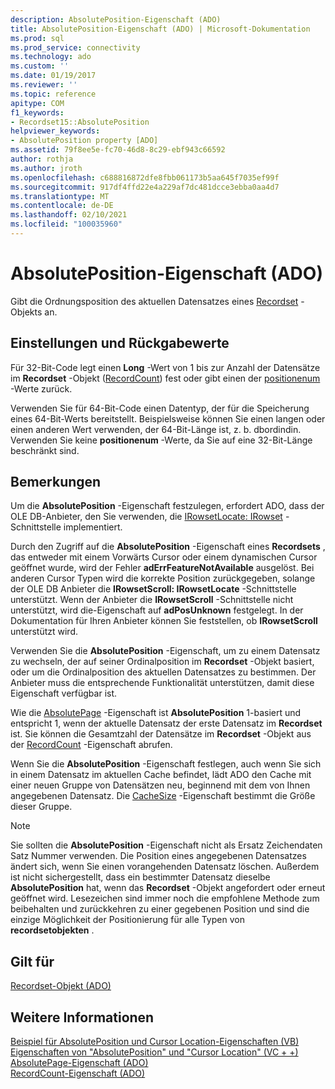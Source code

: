 ```yaml
---
description: AbsolutePosition-Eigenschaft (ADO)
title: AbsolutePosition-Eigenschaft (ADO) | Microsoft-Dokumentation
ms.prod: sql
ms.prod_service: connectivity
ms.technology: ado
ms.custom: ''
ms.date: 01/19/2017
ms.reviewer: ''
ms.topic: reference
apitype: COM
f1_keywords:
- Recordset15::AbsolutePosition
helpviewer_keywords:
- AbsolutePosition property [ADO]
ms.assetid: 79f8ee5e-fc70-46d8-8c29-ebf943c66592
author: rothja
ms.author: jroth
ms.openlocfilehash: c688816872dfe8fbb061173b5aa645f7035ef99f
ms.sourcegitcommit: 917df4ffd22e4a229af7dc481dcce3ebba0aa4d7
ms.translationtype: MT
ms.contentlocale: de-DE
ms.lasthandoff: 02/10/2021
ms.locfileid: "100035960"
---
```

# <a name="absoluteposition-property-ado"></a>AbsolutePosition-Eigenschaft (ADO)
Gibt die Ordnungsposition des aktuellen Datensatzes eines [Recordset](./recordset-object-ado.md) -Objekts an.  
  
## <a name="settings-and-return-values"></a>Einstellungen und Rückgabewerte  
 Für 32-Bit-Code legt einen **Long** -Wert von 1 bis zur Anzahl der Datensätze im **Recordset** -Objekt ([RecordCount](./recordcount-property-ado.md)) fest oder gibt einen der [positionenum](./positionenum.md) -Werte zurück.  
  
 Verwenden Sie für 64-Bit-Code einen Datentyp, der für die Speicherung eines 64-Bit-Werts bereitstellt. Beispielsweise können Sie einen langen oder einen anderen Wert verwenden, der 64-Bit-Länge ist, z. b. dbordindin. Verwenden Sie keine **positionenum** -Werte, da Sie auf eine 32-Bit-Länge beschränkt sind.  
  
## <a name="remarks"></a>Bemerkungen  
 Um die **AbsolutePosition** -Eigenschaft festzulegen, erfordert ADO, dass der OLE DB-Anbieter, den Sie verwenden, die [IRowsetLocate: IRowset](/previous-versions/windows/desktop/ms721190(v=vs.85)) -Schnittstelle implementiert.  
  
 Durch den Zugriff auf die **AbsolutePosition** -Eigenschaft eines **Recordsets** , das entweder mit einem Vorwärts Cursor oder einem dynamischen Cursor geöffnet wurde, wird der Fehler **adErrFeatureNotAvailable** ausgelöst. Bei anderen Cursor Typen wird die korrekte Position zurückgegeben, solange der OLE DB Anbieter die **IRowsetScroll: IRowsetLocate** -Schnittstelle unterstützt. Wenn der Anbieter die **IRowsetScroll** -Schnittstelle nicht unterstützt, wird die-Eigenschaft auf **adPosUnknown** festgelegt. In der Dokumentation für Ihren Anbieter können Sie feststellen, ob **IRowsetScroll** unterstützt wird.  
  
 Verwenden Sie die **AbsolutePosition** -Eigenschaft, um zu einem Datensatz zu wechseln, der auf seiner Ordinalposition im **Recordset** -Objekt basiert, oder um die Ordinalposition des aktuellen Datensatzes zu bestimmen. Der Anbieter muss die entsprechende Funktionalität unterstützen, damit diese Eigenschaft verfügbar ist.  
  
 Wie die [AbsolutePage](./absolutepage-property-ado.md) -Eigenschaft ist **AbsolutePosition** 1-basiert und entspricht 1, wenn der aktuelle Datensatz der erste Datensatz im **Recordset** ist. Sie können die Gesamtzahl der Datensätze im **Recordset** -Objekt aus der [RecordCount](./recordcount-property-ado.md) -Eigenschaft abrufen.  
  
 Wenn Sie die **AbsolutePosition** -Eigenschaft festlegen, auch wenn Sie sich in einem Datensatz im aktuellen Cache befindet, lädt ADO den Cache mit einer neuen Gruppe von Datensätzen neu, beginnend mit dem von Ihnen angegebenen Datensatz. Die [CacheSize](./cachesize-property-ado.md) -Eigenschaft bestimmt die Größe dieser Gruppe.  
  
> [!NOTE]
>  Sie sollten die **AbsolutePosition** -Eigenschaft nicht als Ersatz Zeichendaten Satz Nummer verwenden. Die Position eines angegebenen Datensatzes ändert sich, wenn Sie einen vorangehenden Datensatz löschen. Außerdem ist nicht sichergestellt, dass ein bestimmter Datensatz dieselbe **AbsolutePosition** hat, wenn das **Recordset** -Objekt angefordert oder erneut geöffnet wird. Lesezeichen sind immer noch die empfohlene Methode zum beibehalten und zurückkehren zu einer gegebenen Position und sind die einzige Möglichkeit der Positionierung für alle Typen von **recordsetobjekten** .  
  
## <a name="applies-to"></a>Gilt für  
 [Recordset-Objekt (ADO)](./recordset-object-ado.md)  
  
## <a name="see-also"></a>Weitere Informationen  
 [Beispiel für AbsolutePosition und Cursor Location-Eigenschaften (VB)](./absoluteposition-and-cursorlocation-properties-example-vb.md)   
 [Eigenschaften von "AbsolutePosition" und "Cursor Location" (VC + +)](./absoluteposition-and-cursorlocation-properties-example-vc.md)   
 [AbsolutePage-Eigenschaft (ADO)](./absolutepage-property-ado.md)   
 [RecordCount-Eigenschaft (ADO)](./recordcount-property-ado.md)